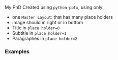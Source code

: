 My PhD Created using `python-pptx`, using only:
- one `Master Layout`: that has many place holders
- image should in right or in bottom
- Title in `place holder=0`
- Subtitle in `place holder=1`
- Paragraphes in `place holder=2`

### Examples

